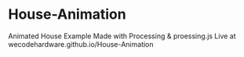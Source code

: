 # House-Animation
Animated House Example
Made with Processing & proessing.js
Live at wecodehardware.github.io/House-Animation
